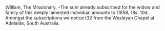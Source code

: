 William, The Missionary. –The sum already subscribed for the widow and family of this deeply lamented individual amounts to t1658, 18s. 10d. Amongst the subscriptions we notice t32 from the Wesleyan Chapel at Adelaide, South Australia.